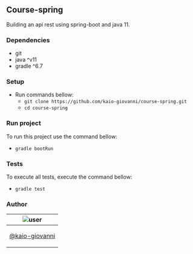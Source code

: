 ## Course-spring
Building an api rest using spring-boot and java 11.

### Dependencies
- git
- java ^v11
- gradle ^6.7

### Setup
- Run commands bellow:
    - `git clone https://github.com/kaio-giovanni/course-spring.git`
    - `cd course-spring`
    
### Run project
To run this project use the command bellow:
- `gradle bootRun`

### Tests
To execute all tests, execute the command bellow:
- `gradle test`

### Author
| ![user](https://avatars1.githubusercontent.com/u/64810260?v=4&s=150) |
| ----------------------------- |
| <p align="center"> <a href="https://github.com/kaio-giovanni"> @kaio-giovanni </a> </p>|
